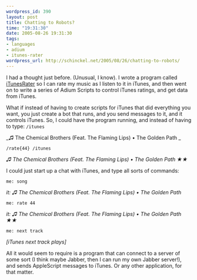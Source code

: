```yaml
--- 
wordpress_id: 390
layout: post
title: Chatting to Robots?
time: "19:31:30"
date: 2005-08-26 19:31:30
tags: 
- languages
- adium
- itunes-rater
wordpress_url: http://schinckel.net/2005/08/26/chatting-to-robots/
---
```

I had a thought just before. (Unusual, I know). I wrote a program called [iTunesRater][1] so I can rate my music as I listen to it in iTunes, and then went on to write a series of Adium Scripts to control iTunes ratings, and get data from iTunes. 

What if instead of having to create scripts for iTunes that did everything you want, you just create a bot that runs, and you send messages to it, and it controls iTunes. So, I could have the program running, and instead of having to type: `/itunes` 

_♫ The Chemical Brothers (Feat. The Flaming Lips) • The Golden Path _

`/rate{44} /itunes` 

_♫ The Chemical Brothers (Feat. The Flaming Lips) • The Golden Path ★★_ 

I could just start up a chat with iTunes, and type all sorts of commands: 

`me: song` 

_it: ♫ The Chemical Brothers (Feat. The Flaming Lips) • The Golden Path_ 

`me: rate 44` 

_it: ♫ The Chemical Brothers (Feat. The Flaming Lips) • The Golden Path ★★_
 
`me: next track` 

_\[iTunes next track plays\]_ 

All it would seem to require is a program that can connect to a server of some sort (I think maybe Jabber, then I can run my own Jabber server!), and sends AppleScript messages to iTunes. Or any other application, for that matter. 

   [1]: http://schinckel.net/category/itunesrater/

